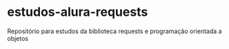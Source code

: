 # estudos-alura-requests
 Repositório para estudos da biblioteca requests e programação orientada a objetos
